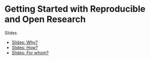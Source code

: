 # Getting Started with Reproducible and Open Research

Slides 
- [Slides: Why?](slides_ROR_why.html)
- [Slides: How?](slides_ROR_why.html)
- [Slides: For whom?](slides_ROR_whom.html)
